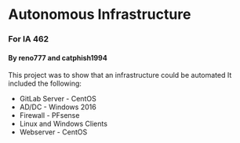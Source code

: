 # Autonomous Infrastructure
### For IA 462
#### By reno777 and catphish1994

This project was to show that an infrastructure could be automated 
It included the following:
  - GitLab Server - CentOS
  - AD/DC - Windows 2016
  - Firewall - PFsense
  - Linux and Windows Clients
  - Webserver - CentOS
  
